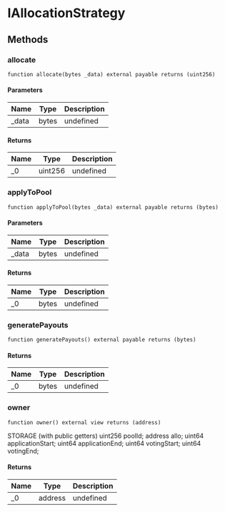 # IAllocationStrategy









## Methods

### allocate

```solidity
function allocate(bytes _data) external payable returns (uint256)
```





#### Parameters

| Name | Type | Description |
|---|---|---|
| _data | bytes | undefined |

#### Returns

| Name | Type | Description |
|---|---|---|
| _0 | uint256 | undefined |

### applyToPool

```solidity
function applyToPool(bytes _data) external payable returns (bytes)
```





#### Parameters

| Name | Type | Description |
|---|---|---|
| _data | bytes | undefined |

#### Returns

| Name | Type | Description |
|---|---|---|
| _0 | bytes | undefined |

### generatePayouts

```solidity
function generatePayouts() external payable returns (bytes)
```






#### Returns

| Name | Type | Description |
|---|---|---|
| _0 | bytes | undefined |

### owner

```solidity
function owner() external view returns (address)
```

STORAGE (with public getters) uint256 poolId; address allo; uint64 applicationStart; uint64 applicationEnd; uint64 votingStart; uint64 votingEnd;




#### Returns

| Name | Type | Description |
|---|---|---|
| _0 | address | undefined |




